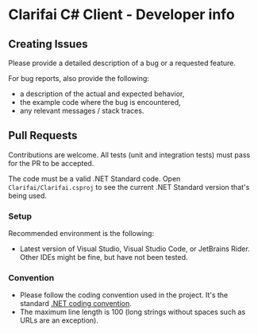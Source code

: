 # Clarifai C# Client - Developer info

## Creating Issues

Please provide a detailed description of a bug or a requested feature.

For bug reports, also provide the following:

* a description of the actual and expected behavior,
* the example code where the bug is encountered,
* any relevant messages / stack traces.

## Pull Requests

Contributions are welcome. All tests (unit and integration tests) must pass for the PR to be accepted.

The code must be a valid .NET Standard code. Open `Clarifai/Clarifai.csproj` to see the current .NET Standard version that's being used.


### Setup

Recommended environment is the following:

* Latest version of Visual Studio, Visual Studio Code, or JetBrains Rider. Other IDEs might be fine, but have not been tested.

### Convention

* Please follow the coding convention used in the project. It's the standard [.NET coding convention](https://github.com/dotnet/corefx/blob/master/Documentation/coding-guidelines/coding-style.md).
* The maximum line length is 100 (long strings without spaces such as URLs are an exception).

